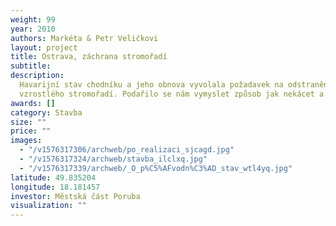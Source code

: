 ```yaml
---
weight: 99
year: 2010
authors: Markéta & Petr Veličkovi
layout: project
title: Ostrava, záchrana stromořadí
subtitle:
description:
  Havarijní stav chodníku a jeho obnova vyvolala požadavek na odstranění
  vzrostlého stromořadí. Podařilo se nám vymyslet způsob jak nekácet a chodník obnovit.
awards: []
category: Stavba
size: ""
price: ""
images:
  - "/v1576317306/archweb/po_realizaci_sjcagd.jpg"
  - "/v1576317324/archweb/stavba_ilclxq.jpg"
  - "/v1576317339/archweb/_O_p%C5%AFvodn%C3%AD_stav_wtl4yq.jpg"
latitude: 49.835204
longitude: 18.181457
investor: Městská část Poruba
visualization: ""
---
```

